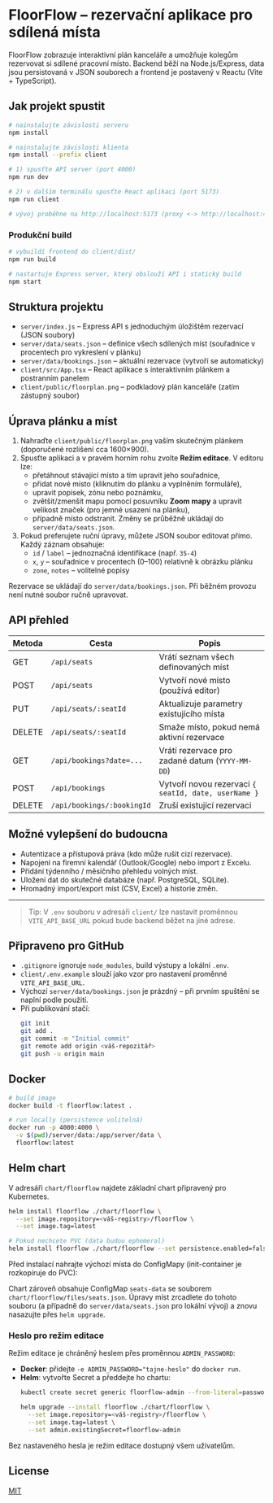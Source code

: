 # FloorFlow – rezervační aplikace pro sdílená místa

FloorFlow zobrazuje interaktivní plán kanceláře a umožňuje kolegům rezervovat si sdílené pracovní místo. Backend běží na Node.js/Express, data jsou persistovaná v JSON souborech a frontend je postavený v Reactu (Vite + TypeScript).

## Jak projekt spustit

```bash
# nainstalujte závislosti serveru
npm install

# nainstalujte závislosti klienta
npm install --prefix client

# 1) spusťte API server (port 4000)
npm run dev

# 2) v dalším terminálu spusťte React aplikaci (port 5173)
npm run client

# vývoj proběhne na http://localhost:5173 (proxy <-> http://localhost:4000/api)
```

### Produkční build

```bash
# vybuildí frontend do client/dist/
npm run build

# nastartuje Express server, který obslouží API i statický build
npm start
```

## Struktura projektu

- `server/index.js` – Express API s jednoduchým úložištěm rezervací (JSON soubory)
- `server/data/seats.json` – definice všech sdílených míst (souřadnice v procentech pro vykreslení v plánku)
- `server/data/bookings.json` – aktuální rezervace (vytvoří se automaticky)
- `client/src/App.tsx` – React aplikace s interaktivním plánkem a postranním panelem
- `client/public/floorplan.png` – podkladový plán kanceláře (zatím zástupný soubor)

## Úprava plánku a míst

1. Nahraďte `client/public/floorplan.png` vaším skutečným plánkem (doporučené rozlišení cca 1600×900).
2. Spusťte aplikaci a v pravém horním rohu zvolte **Režim editace**. V editoru lze:
   - přetáhnout stávající místo a tím upravit jeho souřadnice,
   - přidat nové místo (kliknutím do plánku a vyplněním formuláře),
   - upravit popisek, zónu nebo poznámku,
   - zvětšit/zmenšit mapu pomocí posuvníku **Zoom mapy** a upravit velikost značek (pro jemné usazení na plánku),
   - případně místo odstranit.
   Změny se průběžně ukládají do `server/data/seats.json`.
3. Pokud preferujete ruční úpravy, můžete JSON soubor editovat přímo. Každý záznam obsahuje:
   - `id` / `label` – jednoznačná identifikace (např. `35-4`)
   - `x`, `y` – souřadnice v procentech (0–100) relativně k obrázku plánku
   - `zone`, `notes` – volitelné popisy

Rezervace se ukládají do `server/data/bookings.json`. Při běžném provozu není nutné soubor ručně upravovat.

## API přehled

| Metoda | Cesta                       | Popis                                                        |
|--------|----------------------------|--------------------------------------------------------------|
| GET    | `/api/seats`               | Vrátí seznam všech definovaných míst                         |
| POST   | `/api/seats`               | Vytvoří nové místo (používá editor)                          |
| PUT    | `/api/seats/:seatId`       | Aktualizuje parametry existujícího místa                     |
| DELETE | `/api/seats/:seatId`       | Smaže místo, pokud nemá aktivní rezervace                    |
| GET    | `/api/bookings?date=...`   | Vrátí rezervace pro zadané datum (`YYYY-MM-DD`)              |
| POST   | `/api/bookings`            | Vytvoří novou rezervaci `{ seatId, date, userName }`         |
| DELETE | `/api/bookings/:bookingId` | Zruší existující rezervaci                                   |

## Možné vylepšení do budoucna

- Autentizace a přístupová práva (kdo může rušit cizí rezervace).
- Napojení na firemní kalendář (Outlook/Google) nebo import z Excelu.
- Přidání týdenního / měsíčního přehledu volných míst.
- Uložení dat do skutečné databáze (např. PostgreSQL, SQLite).
- Hromadný import/export míst (CSV, Excel) a historie změn.

---

> Tip: V `.env` souboru v adresáři `client/` lze nastavit proměnnou `VITE_API_BASE_URL` pokud bude backend běžet na jiné adrese.

## Připraveno pro GitHub

- `.gitignore` ignoruje `node_modules`, build výstupy a lokální `.env`.
- `client/.env.example` slouží jako vzor pro nastavení proměnné `VITE_API_BASE_URL`.
- Výchozí `server/data/bookings.json` je prázdný – při prvním spuštění se naplní podle použití.
- Při publikování stačí:
  ```bash
  git init
  git add .
  git commit -m "Initial commit"
  git remote add origin <váš-repozitář>
  git push -u origin main
  ```

## Docker

```bash
# build image
docker build -t floorflow:latest .

# run locally (persistence volitelná)
docker run -p 4000:4000 \
  -v $(pwd)/server/data:/app/server/data \
  floorflow:latest
```

## Helm chart

V adresáři `chart/floorflow` najdete základní chart připravený pro Kubernetes.

```bash
helm install floorflow ./chart/floorflow \
  --set image.repository=<váš-registry>/floorflow \
  --set image.tag=latest

# Pokud nechcete PVC (data budou ephemeral)
helm install floorflow ./chart/floorflow --set persistence.enabled=false
```

Před instalací nahrajte výchozí místa do ConfigMapy (init-container je rozkopíruje do PVC):

Chart zároveň obsahuje ConfigMap `seats-data` se souborem `chart/floorflow/files/seats.json`. Úpravy míst zrcadlete do tohoto souboru (a případně do `server/data/seats.json` pro lokální vývoj) a znovu nasazujte přes `helm upgrade`.

### Heslo pro režim editace

Režim editace je chráněný heslem přes proměnnou `ADMIN_PASSWORD`:

- **Docker**: přidejte `-e ADMIN_PASSWORD="tajne-heslo"` do `docker run`.
- **Helm**: vytvořte Secret a předdejte ho chartu:
  ```bash
  kubectl create secret generic floorflow-admin --from-literal=password="tajne-heslo"

  helm upgrade --install floorflow ./chart/floorflow \
    --set image.repository=<váš-registry>/floorflow \
    --set image.tag=latest \
    --set admin.existingSecret=floorflow-admin
  ```

Bez nastaveného hesla je režim editace dostupný všem uživatelům.

## License

[MIT](./LICENSE)
